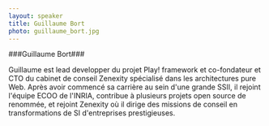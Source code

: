 ```yaml
---
layout: speaker
title: Guillaume Bort
photo: guillaume_bort.jpg
---
```


###Guillaume Bort###

Guillaume est lead developper du projet Play! framework et co-fondateur et CTO du cabinet de conseil Zenexity spécialisé dans les architectures pure Web.
Après avoir commencé sa carrière au sein d'une grande SSII, il rejoint l'équipe ECOO de l'INRIA, contribue à plusieurs projets open source de renommée, et rejoint Zenexity où il dirige des missions de conseil en transformations de SI d'entreprises prestigieuses.

